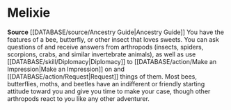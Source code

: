 ﻿---
id: '143'
name: Melixie
rarity: Common
source: '[[DATABASE/source/Ancestry Guide|Ancestry Guide]]'
type: Heritage

---
# Melixie

**Source** [[DATABASE/source/Ancestry Guide|Ancestry Guide]] 
You have the features of a bee, butterfly, or other insect that loves sweets. You can ask questions of and receive answers from arthropods (insects, spiders, scorpions, crabs, and similar invertebrate animals), as well as use [[DATABASE/skill/Diplomacy|Diplomacy]] to [[DATABASE/action/Make an Impression|Make an Impression]] on and [[DATABASE/action/Request|Request]] things of them. Most bees, butterflies, moths, and beetles have an indifferent or friendly starting attitude toward you and give you time to make your case, though other arthropods react to you like any other adventurer.